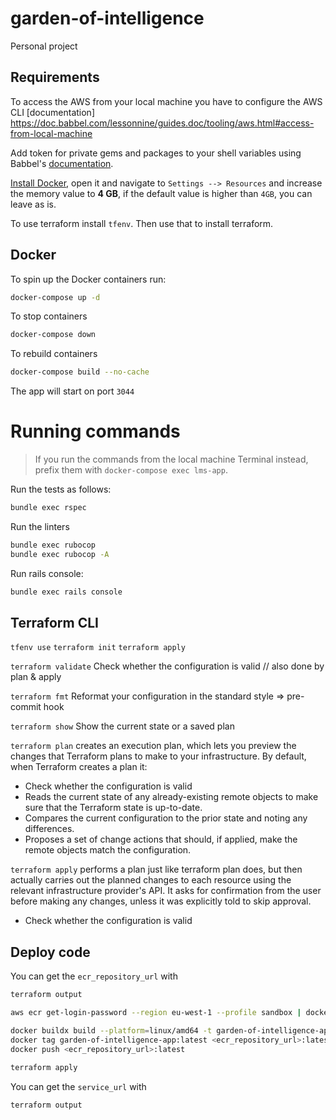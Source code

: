 # garden-of-intelligence
Personal project

## Requirements

To access the AWS from your local machine you have to configure the AWS CLI [documentation] https://doc.babbel.com/lessonnine/guides.doc/tooling/aws.html#access-from-local-machine

Add token for private gems and packages to your shell variables using Babbel's [documentation](https://doc.babbel.com/lessonnine/guides.doc/tooling/github-packages.html).


[Install Docker](https://docs.docker.com/get-docker/), open it and navigate to `Settings --> Resources` and increase the memory value to **4 GB**, if the default value is higher than `4GB`, you can leave as is.

To use terraform install `tfenv`. Then use that to install terraform.

## Docker

To spin up the Docker containers run:

```sh
docker-compose up -d
```

To stop containers

```sh
docker-compose down
```

To rebuild containers

```sh
docker-compose build --no-cache
```

The app will start on port `3044`

# Running commands

>If you run the commands from the local machine Terminal instead, prefix them with `docker-compose exec lms-app`.

Run the tests as follows:

```sh
bundle exec rspec
```

Run the linters

```sh
bundle exec rubocop
bundle exec rubocop -A
```

Run rails console:
```sh
bundle exec rails console
```

## Terraform CLI
`tfenv use`
`terraform init`
`terraform apply`


`terraform validate`
Check whether the configuration is valid // also done by plan & apply

`terraform fmt`
Reformat your configuration in the standard style
=>  pre-commit hook

`terraform show`
Show the current state or a saved plan

`terraform plan`
creates an execution plan, which lets you preview the changes that Terraform plans to make to your infrastructure. By default, when Terraform creates a plan it:
- Check whether the configuration is valid
- Reads the current state of any already-existing remote objects to make sure that the Terraform state is up-to-date.
- Compares the current configuration to the prior state and noting any differences.
- Proposes a set of change actions that should, if applied, make the remote objects match the configuration.

`terraform apply`
performs a plan just like terraform plan does, but then actually carries out the planned changes to each resource using the relevant infrastructure provider's API. It asks for confirmation from the user before making any changes, unless it was explicitly told to skip approval.
- Check whether the configuration is valid


## Deploy code

You can get the `ecr_repository_url` with
```sh
terraform output
```

```sh
aws ecr get-login-password --region eu-west-1 --profile sandbox | docker login --username AWS --password-stdin <ecr_repository_url>
```

```sh
docker buildx build --platform=linux/amd64 -t garden-of-intelligence-app .
docker tag garden-of-intelligence-app:latest <ecr_repository_url>:latest
docker push <ecr_repository_url>:latest
```

```sh
terraform apply
```

You can get the `service_url` with
```sh
terraform output
```